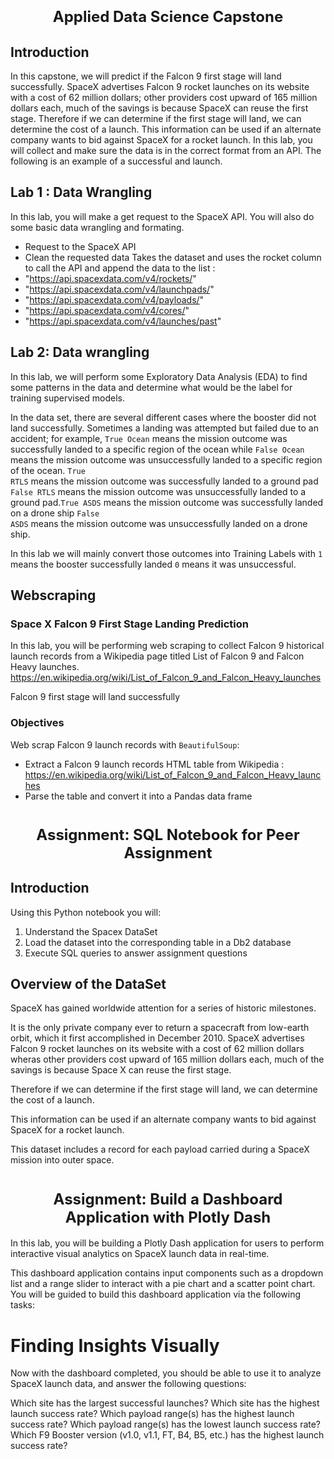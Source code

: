 <h1 align=center><font size = 5>Applied Data Science Capstone</font></h1>

## Introduction
In this capstone, we will predict if the Falcon 9 first stage will land successfully. SpaceX advertises Falcon 9 rocket launches on its website with a cost of 62 million dollars; other providers cost upward of 165 million dollars each, much of the savings is because SpaceX can reuse the first stage. Therefore if we can determine if the first stage will land, we can determine the cost of a launch. This information can be used if an alternate company wants to bid against SpaceX for a rocket launch. In this lab, you will collect and make sure the data is in the correct format from an API. The following is an example of a successful and launch.
## Lab 1 : Data Wrangling
In this lab, you will make a get request to the SpaceX API. You will also do some basic data wrangling and formating. 
- Request to the SpaceX API
- Clean the requested data
Takes the dataset and uses the rocket column to call the API and append the data to the list :
- "https://api.spacexdata.com/v4/rockets/"
- "https://api.spacexdata.com/v4/launchpads/"
- "https://api.spacexdata.com/v4/payloads/"
- "https://api.spacexdata.com/v4/cores/"
- "https://api.spacexdata.com/v4/launches/past"

## Lab 2: Data wrangling 
In this lab, we will perform some Exploratory Data Analysis (EDA) to find some patterns in the data and determine what would be the label for training supervised models. 

In the data set, there are several different cases where the booster did not land successfully. Sometimes a landing was attempted but failed due to an accident; for example, <code>True Ocean</code> means the mission outcome was successfully  landed to a specific region of the ocean while <code>False Ocean</code> means the mission outcome was unsuccessfully landed to a specific region of the ocean. <code>True RTLS</code> means the mission outcome was successfully  landed to a ground pad <code>False RTLS</code> means the mission outcome was unsuccessfully landed to a ground pad.<code>True ASDS</code> means the mission outcome was successfully landed on  a drone ship <code>False ASDS</code> means the mission outcome was unsuccessfully landed on a drone ship. 

In this lab we will mainly convert those outcomes into Training Labels with `1` means the booster successfully landed `0` means it was unsuccessful.

## Webscraping
### **Space X  Falcon 9 First Stage Landing Prediction**
In this lab, you will be performing web scraping to collect Falcon 9 historical launch records from a Wikipedia page titled List of Falcon 9 and Falcon Heavy launches.
https://en.wikipedia.org/wiki/List_of_Falcon_9_and_Falcon_Heavy_launches

Falcon 9 first stage will land successfully
### Objectives
Web scrap Falcon 9 launch records with `BeautifulSoup`: 
- Extract a Falcon 9 launch records HTML table from Wikipedia :
  https://en.wikipedia.org/wiki/List_of_Falcon_9_and_Falcon_Heavy_launches
- Parse the table and convert it into a Pandas data frame
  
<h1 align=center><font size = 5>Assignment: SQL Notebook for Peer Assignment</font></h1>

## Introduction
Using this Python notebook you will:

1.  Understand the Spacex DataSet
2.  Load the dataset  into the corresponding table in a Db2 database
3.  Execute SQL queries to answer assignment questions 

## Overview of the DataSet

SpaceX has gained worldwide attention for a series of historic milestones. 

It is the only private company ever to return a spacecraft from low-earth orbit, which it first accomplished in December 2010.
SpaceX advertises Falcon 9 rocket launches on its website with a cost of 62 million dollars wheras other providers cost upward of 165 million dollars each, much of the savings is because Space X can reuse the first stage. 


Therefore if we can determine if the first stage will land, we can determine the cost of a launch. 

This information can be used if an alternate company wants to bid against SpaceX for a rocket launch.

This dataset includes a record for each payload carried during a SpaceX mission into outer space.

<h1 align=center><font size = 5>Assignment: Build a Dashboard Application with Plotly Dash</font></h1>
In this lab, you will be building a Plotly Dash application for users to perform interactive visual analytics on SpaceX launch data in
real-time.

This dashboard application contains input components such as a dropdown list and a range slider to
interact with a pie chart and a scatter point chart. You will be guided to build this dashboard application via the following tasks:

# Finding Insights Visually
Now with the dashboard completed, you should be able to use it to analyze SpaceX launch data, and answer the following questions:

Which site has the largest successful launches?
Which site has the highest launch success rate?
Which payload range(s) has the highest launch success rate?
Which payload range(s) has the lowest launch success rate?
Which F9 Booster version (v1.0, v1.1, FT, B4, B5, etc.) has the highest
launch success rate?

